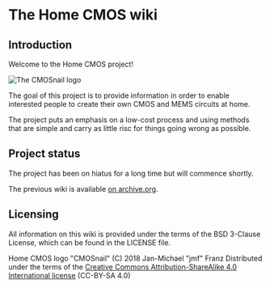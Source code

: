 # The Home CMOS wiki

## Introduction
Welcome to the Home CMOS project!

![The CMOSnail logo](https://raw.github.com/homecmos/homecmos-wiki/master/cmosnail.png)

The goal of this project is to provide information in order to enable interested
people to create their own CMOS and MEMS circuits at home.

The project puts an emphasis on a low-cost process and using methods that are
simple and carry as little risc for things going wrong as possible.

## Project status
The project has been on hiatus for a long time but will commence shortly.

The previous wiki is available [on archive.org](https://web.archive.org/web/20170514092927/http://homecmos.drawersteak.com:80/wiki/Main_Page).

## Licensing
All information on this wiki is provided under the terms of the BSD 3-Clause 
License, which can be found in the LICENSE file.

Home CMOS logo "CMOSnail" (C) 2018 Jan-Michael "jmf" Franz
Distributed under the terms of the [Creative Commons Attribution-ShareAlike 4.0 
International license](https://creativecommons.org/licenses/by-sa/4.0/legalcode)
(CC-BY-SA 4.0) 
